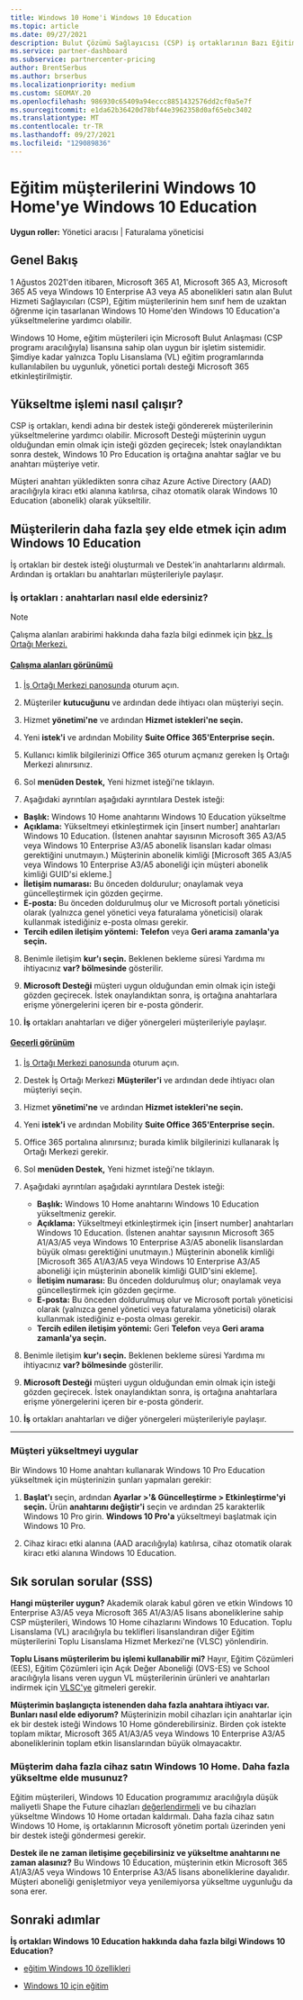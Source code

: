 ```yaml
---
title: Windows 10 Home'i Windows 10 Education
ms.topic: article
ms.date: 09/27/2021
description: Bulut Çözümü Sağlayıcısı (CSP) iş ortaklarının Bazı Eğitim müşterilerini Windows 10 Home'den Windows 10 Education
ms.service: partner-dashboard
ms.subservice: partnercenter-pricing
author: BrentSerbus
ms.author: brserbus
ms.localizationpriority: medium
ms.custom: SEOMAY.20
ms.openlocfilehash: 986930c65409a94eccc8851432576dd2cf0a5e7f
ms.sourcegitcommit: e1da62b36420d78bf44e3962358d0af65ebc3402
ms.translationtype: MT
ms.contentlocale: tr-TR
ms.lasthandoff: 09/27/2021
ms.locfileid: "129089836"
---
```

# <a name="upgrade-education-customers-from-windows-10-home-to-windows-10-education"></a>Eğitim müşterilerini Windows 10 Home'ye Windows 10 Education

**Uygun roller:** Yönetici aracısı | Faturalama yöneticisi

## <a name="overview"></a>Genel Bakış

1 Ağustos 2021'den itibaren, Microsoft 365 A1, Microsoft 365 A3, Microsoft 365 A5 veya Windows 10 Enterprise A3 veya A5 abonelikleri satın alan Bulut Hizmeti Sağlayıcıları (CSP), Eğitim müşterilerinin hem sınıf hem de uzaktan öğrenme için tasarlanan Windows 10 Home'den Windows 10 Education'a yükseltmelerine yardımcı olabilir.

Windows 10 Home, eğitim müşterileri için Microsoft Bulut Anlaşması (CSP programı aracılığıyla) lisansına sahip olan uygun bir işletim sistemidir. Şimdiye kadar yalnızca Toplu Lisanslama (VL) eğitim programlarında kullanılabilen bu uygunluk, yönetici portalı desteği Microsoft 365 etkinleştirilmiştir. 

## <a name="how-the-upgrade-process-works"></a>Yükseltme işlemi nasıl çalışır?

CSP iş ortakları, kendi adına bir destek isteği göndererek müşterilerinin yükseltmelerine yardımcı olabilir. Microsoft Desteği müşterinin uygun olduğundan emin olmak için isteği gözden geçirecek; İstek onaylandıktan sonra destek, Windows 10 Pro Education iş ortağına anahtar sağlar ve bu anahtarı müşteriye vetir.

Müşteri anahtarı yükledikten sonra cihaz Azure Active Directory (AAD) aracılığıyla kiracı etki alanına katılırsa, cihaz otomatik olarak Windows 10 Education (abonelik) olarak yükseltilir.

## <a name="step-by-step-process-for-customers-to-get-windows-10-education"></a>Müşterilerin daha fazla şey elde etmek için adım Windows 10 Education

İş ortakları bir destek isteği oluşturmalı ve Destek'in anahtarlarını aldırmalı. Ardından iş ortakları bu anahtarları müşterileriyle paylaşır.

### <a name="partners--how-to-get-the-keys"></a>İş ortakları : anahtarları nasıl elde edersiniz?

> [!NOTE]
> Çalışma alanları arabirimi hakkında daha fazla bilgi edinmek için [bkz. İş Ortağı Merkezi.](get-around-partner-center.md#turn-workspaces-on-and-off)

#### <a name="workspaces-view"></a>[Çalışma alanları görünümü](#tab/workspaces-view)

1. [İş Ortağı Merkezi panosunda](https://partner.microsoft.com/dashboard) oturum açın.

2. Müşteriler **kutucuğunu** ve ardından dede ihtiyacı olan müşteriyi seçin.

3. Hizmet **yönetimi'ne** ve ardından **Hizmet istekleri'ne seçin.**

4. Yeni **istek'i** ve ardından Mobility **Suite Office 365'Enterprise seçin.**

5. Kullanıcı kimlik bilgilerinizi Office 365 oturum açmanız gereken İş Ortağı Merkezi alınırsınız.

6. Sol **menüden Destek,** Yeni hizmet isteği'ne tıklayın.

7. Aşağıdaki ayrıntıları aşağıdaki ayrıntılara Destek isteği:

- **Başlık:** Windows 10 Home anahtarını Windows 10 Education yükseltme
- **Açıklama:** Yükseltmeyi etkinleştirmek için [insert number] anahtarları Windows 10 Education. (İstenen anahtar sayısının Microsoft 365 A3/A5 veya Windows 10 Enterprise A3/A5 abonelik lisansları kadar olması gerektiğini unutmayın.) Müşterinin abonelik kimliği [Microsoft 365 A3/A5 veya Windows 10 Enterprise A3/A5 aboneliği için müşteri abonelik kimliği GUID'si ekleme.]
- **İletişim numarası:** Bu önceden doldurulur; onaylamak veya güncelleştirmek için gözden geçirme.
- **E-posta:** Bu önceden doldurulmuş olur ve Microsoft portalı yöneticisi olarak (yalnızca genel yönetici veya faturalama yöneticisi) olarak kullanmak istediğiniz e-posta olması gerekir.
- **Tercih edilen iletişim yöntemi:** **Telefon** veya **Geri arama zamanla'ya seçin.**

8. Benimle iletişim **kur'ı seçin.** Beklenen bekleme süresi Yardıma mı ihtiyacınız **var? bölmesinde** gösterilir.

9. **Microsoft Desteği** müşteri uygun olduğundan emin olmak için isteği gözden geçirecek. İstek onaylandıktan sonra, iş ortağına anahtarlara erişme yönergelerini içeren bir e-posta gönderir.

10. **İş** ortakları anahtarları ve diğer yönergeleri müşterileriyle paylaşır.

#### <a name="current-view"></a>[Geçerli görünüm](#tab/current-view)

1. [İş Ortağı Merkezi panosunda](https://partner.microsoft.com/dashboard) oturum açın.

2. Destek İş Ortağı Merkezi **Müşteriler'i** ve ardından dede ihtiyacı olan müşteriyi seçin.

3. Hizmet **yönetimi'ne** ve ardından **Hizmet istekleri'ne seçin.**

4. Yeni **istek'i** ve ardından Mobility **Suite Office 365'Enterprise seçin.**

5. Office 365 portalına alınırsınız; burada kimlik bilgilerinizi kullanarak İş Ortağı Merkezi gerekir.

6. Sol **menüden Destek,** Yeni hizmet isteği'ne tıklayın.

7. Aşağıdaki ayrıntıları aşağıdaki ayrıntılara Destek isteği:

    - **Başlık:** Windows 10 Home anahtarını Windows 10 Education yükseltmeniz gerekir.
    - **Açıklama:** Yükseltmeyi etkinleştirmek için [insert number] anahtarları Windows 10 Education. (İstenen anahtar sayısının Microsoft 365 A1/A3/A5 veya Windows 10 Enterprise A3/A5 abonelik lisanslardan büyük olması gerektiğini unutmayın.) Müşterinin abonelik kimliği [Microsoft 365 A1/A3/A5 veya Windows 10 Enterprise A3/A5 aboneliği için müşterinin abonelik kimliği GUID'sini ekleme].
    - **İletişim numarası:** Bu önceden doldurulmuş olur; onaylamak veya güncelleştirmek için gözden geçirme.
    - **E-posta:** Bu önceden doldurulmuş olur ve Microsoft portalı yöneticisi olarak (yalnızca genel yönetici veya faturalama yöneticisi) olarak kullanmak istediğiniz e-posta olması gerekir.
    - **Tercih edilen iletişim yöntemi:** Geri **Telefon** veya **Geri arama zamanla'ya seçin.**

8. Benimle iletişim **kur'ı seçin.** Beklenen bekleme süresi Yardıma mı ihtiyacınız **var? bölmesinde** gösterilir.

9. **Microsoft Desteği** müşteri uygun olduğundan emin olmak için isteği gözden geçirecek. İstek onaylandıktan sonra, iş ortağına anahtarlara erişme yönergelerini içeren bir e-posta gönderir.

10. **İş** ortakları anahtarları ve diğer yönergeleri müşterileriyle paylaşır.

* * *

### <a name="customer-applies-the-upgrade"></a>Müşteri yükseltmeyi uygular

Bir Windows 10 Home anahtarı kullanarak Windows 10 Pro Education yükseltmek için müşterinizin şunları yapmaları gerekir:  

1. **Başlat'ı** seçin, ardından **Ayarlar >'& Güncelleştirme > Etkinleştirme'yi seçin.** Ürün **anahtarını değiştir'i** seçin ve ardından 25 karakterlik Windows 10 Pro girin. **Windows 10 Pro'a** yükseltmeyi başlatmak için Windows 10 Pro.

2. Cihaz kiracı etki alanına (AAD aracılığıyla) katılırsa, cihaz otomatik olarak kiracı etki alanına Windows 10 Education.  

## <a name="frequently-asked-questions-faq"></a>Sık sorulan sorular (SSS)

**Hangi müşteriler uygun?**
Akademik olarak kabul gören ve etkin Windows 10 Enterprise A3/A5 veya Microsoft 365 A1/A3/A5 lisans aboneliklerine sahip CSP müşterileri, Windows 10 Home cihazlarını Windows 10 Education. Toplu Lisanslama (VL) aracılığıyla bu teklifleri lisanslandıran diğer Eğitim müşterilerini Toplu Lisanslama Hizmet Merkezi'ne (VLSC) yönlendirin.

**Toplu Lisans müşterilerim bu işlemi kullanabilir mi?**
Hayır, Eğitim Çözümleri (EES), Eğitim Çözümleri için Açık Değer Aboneliği (OVS-ES) ve School aracılığıyla lisans veren uygun VL müşterilerinin ürünleri ve anahtarları indirmek için [VLSC'ye](https://www.microsoft.com/Licensing/servicecenter/default.aspx) gitmeleri gerekir. 

**Müşterimin başlangıçta istenenden daha fazla anahtara ihtiyacı var. Bunları nasıl elde ediyorum?**
Müşterinizin mobil cihazları için anahtarlar için ek bir destek isteği Windows 10 Home gönderebilirsiniz. Birden çok istekte toplam miktar, Microsoft 365 A1/A3/A5 veya Windows 10 Enterprise A3/A5 aboneliklerinin toplam etkin lisanslarından büyük olmayacaktır.

### <a name="my-customer-is-about-to-buy-more-windows-10-home-devices-can-they-get-more-upgrades"></a>Müşterim daha fazla cihaz satın Windows 10 Home. Daha fazla yükseltme elde musunuz?
Eğitim müşterileri, Windows 10 Education programımız aracılığıyla düşük maliyetli Shape the Future cihazları [değerlendirmeli](https://www.microsoft.com/education/products/windows/shapethefuture.aspx) ve bu cihazları yükseltme Windows 10 Home ortadan kaldırmalı. Daha fazla cihaz satın Windows 10 Home, iş ortaklarının Microsoft yönetim portalı üzerinden yeni bir destek isteği göndermesi gerekir.

**Destek ile ne zaman iletişime geçebilirsiniz ve yükseltme anahtarını ne zaman alasınız?**
Bu Windows 10 Education, müşterinin etkin Microsoft 365 A1/A3/A5 veya Windows 10 Enterprise A3/A5 lisans aboneliklerine dayalıdır. Müşteri aboneliği genişletmiyor veya yenilemiyorsa yükseltme uygunluğu da sona erer.

## <a name="next-steps"></a>Sonraki adımlar

**İş ortakları Windows 10 Education hakkında daha fazla bilgi Windows 10 Education?**

- [eğitim Windows 10 özellikleri](https://www.microsoft.com/en-us/education/products/windows/features)

- [Windows 10 için eğitim](/education/windows/)
